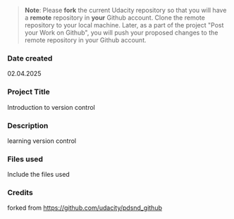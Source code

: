>**Note**: Please **fork** the current Udacity repository so that you will have a **remote** repository in **your** Github account. Clone the remote repository to your local machine. Later, as a part of the project "Post your Work on Github", you will push your proposed changes to the remote repository in your Github account.

### Date created
02.04.2025

### Project Title
Introduction to version control

### Description
learning version control

### Files used
Include the files used

### Credits
forked from https://github.com/udacity/pdsnd_github

